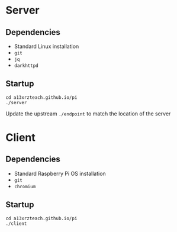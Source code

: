 # Server
## Dependencies
- Standard Linux installation
- ``git``
- ``jq``
- ``darkhttpd``

## Startup
```
cd a13xrzteach.github.io/pi
./server
```

Update the upstream ``./endpoint`` to match the location of the server

# Client
## Dependencies
- Standard Raspberry Pi OS installation
- ``git``
- ``chromium``

## Startup
```
cd a13xrzteach.github.io/pi
./client
```
